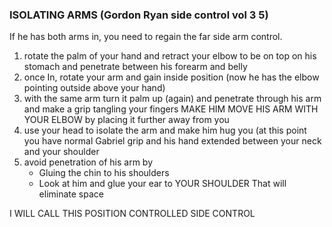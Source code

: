 ### ISOLATING ARMS (Gordon Ryan side control vol 3 5)

If he has both arms  in, you need to regain the far side arm control.

1. rotate the palm of your hand and retract your elbow to be on top on his stomach and penetrate between his forearm and belly
2. once In, rotate your arm and gain inside position (now he has the elbow pointing outside above your hand)
3. with the same arm turn it palm up (again) and penetrate through his arm and make a grip tangling your fingers
    MAKE HIM MOVE HIS ARM WITH YOUR ELBOW by placing it further away from you
4. use your head to isolate the arm and make him hug you (at this point you have normal Gabriel grip and his hand extended between your neck and your shoulder
5. avoid penetration of his arm by
    - Gluing the chin to his shoulders
    - Look at him and glue your ear to YOUR SHOULDER
      That will eliminate space

I WILL CALL THIS POSITION CONTROLLED SIDE CONTROL
